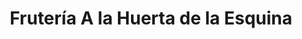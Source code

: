 ---
title: "Frutería A la Huerta de la Esquina"
url: /san-juan-del-puerto/fruteria-a-la-huerta-de-la-esquina/
shop: frutería
---